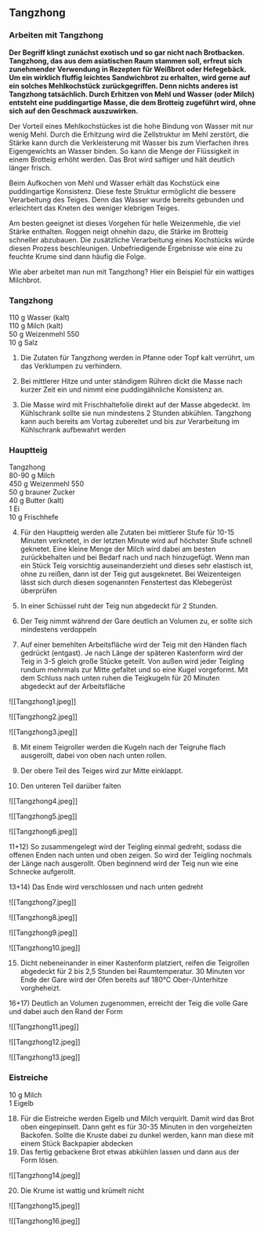 ## Tangzhong

### Arbeiten mit Tangzhong

**Der Begriff klingt zunächst exotisch und so gar nicht nach Brotbacken. Tangzhong, das aus dem asiatischen Raum stammen soll, erfreut sich zunehmender Verwendung in Rezepten für Weißbrot oder Hefegebäck. Um ein wirklich fluffig leichtes Sandwichbrot zu erhalten, wird gerne auf ein solches Mehlkochstück zurückgegriffen. Denn nichts anderes ist Tangzhong tatsächlich. Durch Erhitzen von Mehl und Wasser (oder Milch) entsteht eine puddingartige Masse, die dem Brotteig zugeführt wird, ohne sich auf den Geschmack auszuwirken.**

Der Vorteil eines Mehlkochstückes ist die hohe Bindung von Wasser mit nur wenig Mehl. Durch die Erhitzung wird die Zellstruktur im Mehl zerstört, die Stärke
kann durch die Verkleisterung mit Wasser bis zum Vierfachen ihres Eigengewichts an Wasser binden. So kann die Menge der Flüssigkeit in einem Brotteig erhöht werden. Das Brot wird saftiger und hält deutlich länger frisch.

Beim Aufkochen von Mehl und Wasser erhält das Kochstück eine puddingartige Konsistenz. Diese feste Struktur ermöglicht die bessere Verarbeitung des Teiges. Denn das Wasser wurde bereits gebunden und erleichtert das Kneten des weniger klebrigen Teiges.

Am besten geeignet ist dieses Vorgehen für helle Weizenmehle, die viel Stärke enthalten. Roggen neigt ohnehin dazu, die Stärke im Brotteig schneller abzubauen. Die zusätzliche Verarbeitung eines Kochstücks würde diesen Prozess beschleunigen. Unbefriedigende Ergebnisse wie eine zu feuchte Krume sind dann häufig die Folge.

Wie aber arbeitet man nun mit Tangzhong? Hier ein Beispiel für ein wattiges Milchbrot.

### Tangzhong

110 g Wasser (kalt)  
110 g Milch (kalt)  
50 g Weizenmehl 550  
10 g Salz

1) Die Zutaten für Tangzhong werden in Pfanne oder Topf kalt verrührt, um das Verklumpen zu verhindern.

2) Bei mittlerer Hitze und unter ständigem Rühren dickt die Masse nach kurzer Zeit ein und nimmt eine puddingähnliche Konsistenz an.

3) Die Masse wird mit Frischhaltefolie direkt auf der Masse abgedeckt. Im Kühlschrank sollte sie nun mindestens 2 Stunden abkühlen. Tangzhong kann auch bereits am Vortag zubereitet und bis zur Verarbeitung im Kühlschrank aufbewahrt werden

### Hauptteig

Tangzhong  
80-90 g Milch  
450 g Weizenmehl 550  
50 g brauner Zucker  
40 g Butter (kalt)  
1 Ei  
10 g Frischhefe

4) Für den Hauptteig werden alle Zutaten bei mittlerer Stufe für 10-15 Minuten verknetet, in der letzten Minute wird auf höchster Stufe schnell geknetet. Eine kleine Menge der Milch wird dabei am besten zurückbehalten und bei Bedarf nach und nach hinzugefügt. Wenn man ein Stück Teig vorsichtig auseinanderzieht und dieses sehr elastisch ist, ohne zu reißen, dann ist der Teig gut ausgeknetet. Bei Weizenteigen lässt sich durch diesen sogenannten Fenstertest das Klebegerüst überprüfen

5) In einer Schüssel ruht der Teig nun abgedeckt für 2 Stunden.

6) Der Teig nimmt während der Gare deutlich an Volumen zu, er sollte sich mindestens verdoppeln

7) Auf einer bemehlten Arbeitsfläche wird der Teig mit den Händen flach gedrückt (entgast). Je nach Länge der späteren Kastenform wird der Teig in 3-5 gleich große Stücke geteilt. Von außen wird jeder Teigling rundum mehrmals zur Mitte gefaltet und so eine Kugel vorgeformt. Mit dem Schluss nach unten ruhen die Teigkugeln für 20 Minuten abgedeckt auf der Arbeitsfläche

![[Tangzhong1.jpeg]]

![[Tangzhong2.jpeg]]

![[Tangzhong3.jpeg]]

8) Mit einem Teigroller werden die Kugeln nach der Teigruhe flach ausgerollt, dabei von oben nach unten rollen.

9) Der obere Teil des Teiges wird zur Mitte einklappt.

10) Den unteren Teil darüber falten

![[Tangzhong4.jpeg]]

![[Tangzhong5.jpeg]]

![[Tangzhong6.jpeg]]

11+12) So zusammengelegt wird der Teigling einmal gedreht, sodass die offenen Enden nach unten und oben zeigen. So wird der Teigling nochmals der Länge nach ausgerollt. Oben beginnend wird der Teig nun wie eine Schnecke aufgerollt.

13+14) Das Ende wird verschlossen und nach unten gedreht

![[Tangzhong7.jpeg]]

![[Tangzhong8.jpeg]]

![[Tangzhong9.jpeg]]

![[Tangzhong10.jpeg]]

15) Dicht nebeneinander in einer
Kastenform platziert, reifen die Teigrollen abgedeckt für 2 bis 2,5 Stunden bei Raumtemperatur. 30 Minuten vor Ende der Gare wird der Ofen bereits auf 180°C Ober-/Unterhitze vorgheheizt.

16+17) Deutlich an Volumen zugenommen, erreicht der Teig die volle Gare und dabei auch den Rand der Form

![[Tangzhong11.jpeg]]

![[Tangzhong12.jpeg]]

![[Tangzhong13.jpeg]]

### Eistreiche

10 g Milch  
1 Eigelb

18) Für die Eistreiche werden Eigelb und Milch verquirlt. Damit wird das Brot oben eingepinselt. Dann geht es für 30-35 Minuten in den vorgeheizten Backofen. Sollte die Kruste dabei zu dunkel werden, kann man diese mit einem Stück Backpapier abdecken
19) Das fertig gebackene Brot etwas abkühlen lassen und dann aus der Form lösen.

![[Tangzhong14.jpeg]]


20) Die Krume ist wattig und krümelt nicht


![[Tangzhong15.jpeg]]

![[Tangzhong16.jpeg]]